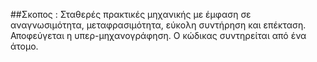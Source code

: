 ##Σκοπος :
  Σταθερές πρακτικές μηχανικής με έμφαση σε αναγνωσιμότητα, μεταφρασιμότητα, εύκολη συντήρηση και επέκταση. Αποφεύγεται η υπερ-μηχανογράφηση. Ο κώδικας συντηρείται από ένα άτομο.
